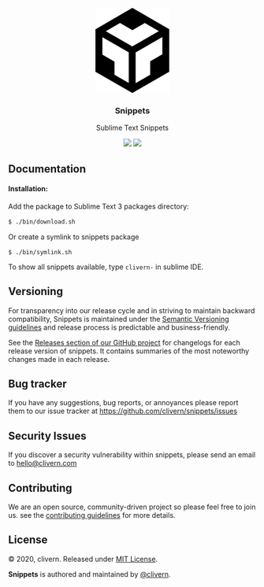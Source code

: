 <p align="center">
    <img alt="Snippets Logo" src="https://raw.githubusercontent.com/clivern/Snippets/master/img/logo.png?v=1.1.0" width="150" />
    <h3 align="center">Snippets</h3>
    <p align="center">Sublime Text Snippets</p>
    <p align="center">
        <a href="https://github.com/Clivern/Snippets/releases"><img src="https://img.shields.io/badge/Version-1.1.0-red.svg"></a>
        <a href="https://github.com/Clivern/Snippets/blob/master/LICENSE"><img src="https://img.shields.io/badge/LICENSE-MIT-orange.svg"></a>
    </p>
</p>


## Documentation

#### Installation:

Add the package to Sublime Text 3 packages directory:

```zsh
$ ./bin/download.sh
```

Or create a symlink to snippets package

```
$ ./bin/symlink.sh
```

To show all snippets available, type `clivern-` in sublime IDE.


## Versioning

For transparency into our release cycle and in striving to maintain backward compatibility, Snippets is maintained under the [Semantic Versioning guidelines](https://semver.org/) and release process is predictable and business-friendly.

See the [Releases section of our GitHub project](https://github.com/clivern/snippets/releases) for changelogs for each release version of snippets. It contains summaries of the most noteworthy changes made in each release.


## Bug tracker

If you have any suggestions, bug reports, or annoyances please report them to our issue tracker at https://github.com/clivern/snippets/issues


## Security Issues

If you discover a security vulnerability within snippets, please send an email to [hello@clivern.com](mailto:hello@clivern.com)


## Contributing

We are an open source, community-driven project so please feel free to join us. see the [contributing guidelines](CONTRIBUTING.md) for more details.


## License

© 2020, clivern. Released under [MIT License](https://opensource.org/licenses/mit-license.php).

**Snippets** is authored and maintained by [@clivern](http://github.com/clivern).
